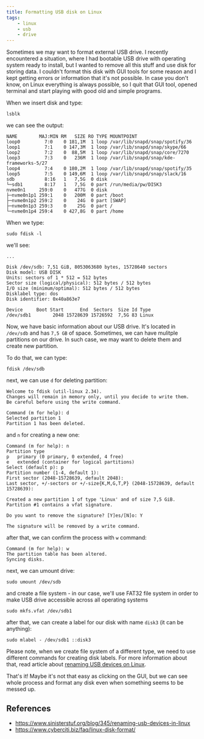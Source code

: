 ```yaml
---
title: Formatting USB disk on Linux
tags:
    - linux
    - usb
    - drive
---
```


Sometimes we may want to format external USB drive. I recently encountered a situation, where I had bootable USB drive with operating system ready to install, but I wanted to remove all this stuff and use disk for storing data. I couldn't format this disk with GUI tools for some reason and I kept getting errors or information that it's not possible. In case you don't know, on Linux everything is always possible, so I quit that GUI tool, opened terminal and start playing with good old and simple programs.

When we insert disk and type:

```
lsblk
```

we can see the output:

```
NAME        MAJ:MIN RM   SIZE RO TYPE MOUNTPOINT
loop0         7:0    0 181,1M  1 loop /var/lib/snapd/snap/spotify/36
loop1         7:1    0 147,3M  1 loop /var/lib/snapd/snap/skype/66
loop2         7:2    0  88,5M  1 loop /var/lib/snapd/snap/core/7270
loop3         7:3    0   236M  1 loop /var/lib/snapd/snap/kde-frameworks-5/27
loop4         7:4    0 180,2M  1 loop /var/lib/snapd/snap/spotify/35
loop5         7:5    0 149,6M  1 loop /var/lib/snapd/snap/slack/16
sdb           8:16   1   7,5G  0 disk
└─sdb1        8:17   1   7,5G  0 part /run/media/pw/DISK3
nvme0n1     259:0    0   477G  0 disk
├─nvme0n1p1 259:1    0   200M  0 part /boot
├─nvme0n1p2 259:2    0    24G  0 part [SWAP]
├─nvme0n1p3 259:3    0    25G  0 part /
└─nvme0n1p4 259:4    0 427,8G  0 part /home
```

When we type:

```
sudo fdisk -l
```

we'll see:

```
...

Disk /dev/sdb: 7,51 GiB, 8053063680 bytes, 15728640 sectors
Disk model: USB DISK
Units: sectors of 1 * 512 = 512 bytes
Sector size (logical/physical): 512 bytes / 512 bytes
I/O size (minimum/optimal): 512 bytes / 512 bytes
Disklabel type: dos
Disk identifier: 0x40a863e7

Device     Boot Start      End  Sectors  Size Id Type
/dev/sdb1        2048 15728639 15726592  7,5G 83 Linux
```

Now, we have basic information about our USB drive. It's located in `/dev/sdb` and has `7,5 GB` of space.
Sometimes, we can have mulitple partitions on our drive. In such case, we may want to delete them and create new partition.

To do that, we can type:

```
fdisk /dev/sdb
```

next, we can use `d` for deleting partition:

```
Welcome to fdisk (util-linux 2.34).
Changes will remain in memory only, until you decide to write them.
Be careful before using the write command.

Command (m for help): d
Selected partition 1
Partition 1 has been deleted.
```

and `n` for creating a new one:

```
Command (m for help): n
Partition type
p   primary (0 primary, 0 extended, 4 free)
e   extended (container for logical partitions)
Select (default p): p
Partition number (1-4, default 1):
First sector (2048-15728639, default 2048):
Last sector, +/-sectors or +/-size{K,M,G,T,P} (2048-15728639, default 15728639):

Created a new partition 1 of type 'Linux' and of size 7,5 GiB.
Partition #1 contains a vfat signature.

Do you want to remove the signature? [Y]es/[N]o: Y

The signature will be removed by a write command.
```

after that, we can confirm the process with `w` command:

```
Command (m for help): w
The partition table has been altered.
Syncing disks.
```

next, we can umount drive:

```
sudo umount /dev/sdb
```

and create a file system - in our case, we'll use FAT32 file system in order to make USB drive accessible across all operating systems

```
sudo mkfs.vfat /dev/sdb1
```

after that, we can create a label for our disk with name `disk3` (it can be anything):

```
sudo mlabel - /dev/sdb1 ::disk3
```

Please note, when we create file system of a different type, we need to use different commands for creating disk labels. For more information about that, read article about [renaming USB devices on Linux](https://www.sinisterstuf.org/blog/345/renaming-usb-devices-in-linux).

That's it! Maybe it's not that easy as clicking on the GUI, but we can see whole process and format any disk even when something seems to be messed up.

## References
- https://www.sinisterstuf.org/blog/345/renaming-usb-devices-in-linux
- https://www.cyberciti.biz/faq/linux-disk-format/
